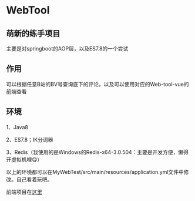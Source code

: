 # WebTool

## 萌新的练手项目

主要是对springboot的AOP层，以及ES7.8的一个尝试

## 作用

可以根据任意B站的BV号查询底下的评论，以及可以使用对应的Web-tool-vue的前端查看

## 环境

1、Java8

2、ES7.8；IK分词器

3、Redis（我使用的是Windows的Redis-x64-3.0.504：主要是开发方便，懒得开虚拟机哩😋）

以上的环境都可以在MyWebTest/src/main/resources/application.yml文件中修改。自己看着玩吧。

前端项目在[这里](https://github.com/KishibeRohan1979/web-tool-vue)